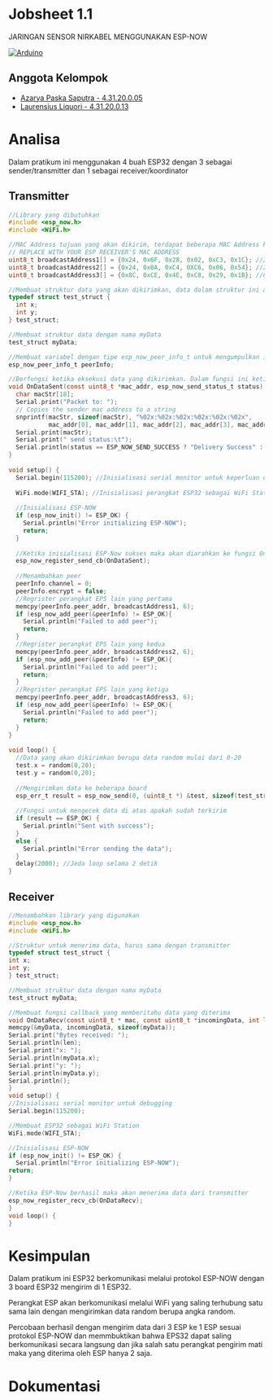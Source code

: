 # Jobsheet 1.1
JARINGAN SENSOR NIRKABEL MENGGUNAKAN ESP-NOW

[![Arduino](https://img.shields.io/badge/-Arduino-00979D?style=for-the-badge&logo=Arduino&logoColor=white)](https://www.arduino.cc/)


## Anggota Kelompok

- [Azarya Paska Saputra - 4.31.20.0.05](https://github.com/azpaska)
- [Laurensius Liquori - 4.31.20.0.13](https://github.com/llaurensius)

# Analisa
Dalam pratikum ini menggunakan 4 buah ESP32 dengan 3 sebagai sender/transmitter dan 1 sebagai receiver/koordinator

## Transmitter
```c
//Library yang dibutuhkan
#include <esp_now.h>
#include <WiFi.h>

//MAC Address tujuan yang akan dikirim, terdapat beberapa MAC Address karena pratikum ini mencoba untuk mengirim di beberapa Board
// REPLACE WITH YOUR ESP RECEIVER'S MAC ADDRESS
uint8_t broadcastAddress1[] = {0x24, 0x6F, 0x28, 0x02, 0xC3, 0x1C}; //24:6F:28:02:C3:1C
uint8_t broadcastAddress2[] = {0x24, 0x0A, 0xC4, 0XC6, 0x06, 0x54}; //24:0A:C4:C6:06:54
uint8_t broadcastAddress3[] = {0x8C, 0xCE, 0x4E, 0xC8, 0x29, 0x1B}; //8C:CE:4E:C8:29:1B

//Membuat struktur data yang akan dikirimkan, data dalam struktur ini ada 2 variabel dan dapat ditambah sesuai dengan keinginan.
typedef struct test_struct {
  int x;
  int y;
} test_struct;

//Membuat struktur data dengan nama myData
test_struct myData;

//Membuat variabel dengan tipe esp_now_peer_info_t untuk mengumpulkan informasi tentang peer
esp_now_peer_info_t peerInfo;

//Berfungsi ketika eksekusi data yang dikirimkan. Dalam fungsi ini ketika pesan berhahsil terkirim maka akan tampil jawaban di serial monitor pengirim.
void OnDataSent(const uint8_t *mac_addr, esp_now_send_status_t status) {
  char macStr[18];
  Serial.print("Packet to: ");
  // Copies the sender mac address to a string
  snprintf(macStr, sizeof(macStr), "%02x:%02x:%02x:%02x:%02x:%02x",
           mac_addr[0], mac_addr[1], mac_addr[2], mac_addr[3], mac_addr[4], mac_addr[5]);
  Serial.print(macStr);
  Serial.print(" send status:\t");
  Serial.println(status == ESP_NOW_SEND_SUCCESS ? "Delivery Success" : "Delivery Fail");
}
 
void setup() {
  Serial.begin(115200); //Inisialisasi serial monitor untuk keperluan debugging
 
  WiFi.mode(WIFI_STA); //Inisialisasi perangkat ESP32 sebagai WiFi Station
 
  //Inisialisasi ESP-NOW
  if (esp_now_init() != ESP_OK) {
    Serial.println("Error initializing ESP-NOW");
    return;
  }
  
  //Ketika inisialisasi ESP-Now sukses maka akan diarahkan ke fungsi OnDataSent yang telah dibuat diatas.
  esp_now_register_send_cb(OnDataSent);
   
  //Menambahkan peer
  peerInfo.channel = 0;  
  peerInfo.encrypt = false;
  //Regrister perangkat EPS lain yang pertama 
  memcpy(peerInfo.peer_addr, broadcastAddress1, 6);
  if (esp_now_add_peer(&peerInfo) != ESP_OK){
    Serial.println("Failed to add peer");
    return;
  }
  //Regrister perangkat EPS lain yang kedua
  memcpy(peerInfo.peer_addr, broadcastAddress2, 6);
  if (esp_now_add_peer(&peerInfo) != ESP_OK){
    Serial.println("Failed to add peer");
    return;
  }
  //Regrister perangkat EPS lain yang ketiga
  memcpy(peerInfo.peer_addr, broadcastAddress3, 6);
  if (esp_now_add_peer(&peerInfo) != ESP_OK){
    Serial.println("Failed to add peer");
    return;
  }
}
 
void loop() {
  //Data yang akan dikirimkan berupa data random mulai dari 0-20
  test.x = random(0,20);
  test.y = random(0,20);
 
  //Mengirimkan data ke beberapa board
  esp_err_t result = esp_now_send(0, (uint8_t *) &test, sizeof(test_struct));
   
  //Fungsi untuk mengecek data di atas apakah sudah terkirim
  if (result == ESP_OK) {
    Serial.println("Sent with success");
  }
  else {
    Serial.println("Error sending the data");
  }
  delay(2000); //Jeda loop selama 2 detik
}
```

## Receiver
```c
//Menambahkan library yang digunakan
#include <esp_now.h> 
#include <WiFi.h>

//Struktur untuk menerima data, harus sama dengan transmitter
typedef struct test_struct {
int x; 
int y;
} test_struct;

//Membuat struktur data dengan nama myData 
test_struct myData;

//Membuat fungsi callback yang memberitahu data yang diterima
void OnDataRecv(const uint8_t * mac, const uint8_t *incomingData, int len) { 
memcpy(&myData, incomingData, sizeof(myData));
Serial.print("Bytes received: ");
Serial.println(len);
Serial.print("x: ");
Serial.println(myData.x);
Serial.print("y: ");
Serial.println(myData.y);
Serial.println(); 
}
void setup() {
//Inisialisasi serial monitor untuk debugging
Serial.begin(115200);

//Membuat ESP32 sebagai WiFi Station
WiFi.mode(WIFI_STA);

//Inisialisasi ESP-NOW
if (esp_now_init() != ESP_OK) {
  Serial.println("Error initializing ESP-NOW"); 
return;
}

//Ketika ESP-Now berhasil maka akan menerima data dari transmitter
esp_now_register_recv_cb(OnDataRecv); 
}
void loop() { 
}
```
# Kesimpulan
Dalam pratikum ini ESP32 berkomunikasi melalui protokol ESP-NOW dengan 3 board  ESP32 mengirim di 1 ESP32. 

Perangkat ESP akan berkomunikasi melalui WiFi yang saling terhubung satu sama lain dengan mengirimkan data random berupa angka random.

Percobaan berhasil dengan mengirim data dari 3 ESP ke 1 ESP sesuai protokol ESP-NOW dan memmbuktikan bahwa EPS32 dapat saling berkomunikasi secara langsung dan jika salah satu perangkat pengirim mati maka yang diterima oleh ESP hanya 2 saja.


# Dokumentasi

